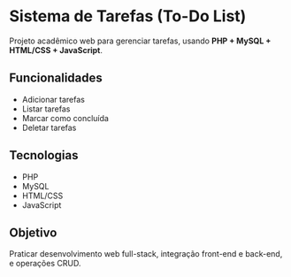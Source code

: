 # Sistema de Tarefas (To-Do List)

Projeto acadêmico web para gerenciar tarefas, usando **PHP + MySQL + HTML/CSS + JavaScript**.

## Funcionalidades
- Adicionar tarefas
- Listar tarefas
- Marcar como concluída
- Deletar tarefas

## Tecnologias
- PHP
- MySQL
- HTML/CSS
- JavaScript

## Objetivo
Praticar desenvolvimento web full-stack, integração front-end e back-end, e operações CRUD.
